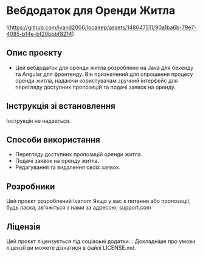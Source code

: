 # Вебдодаток для Оренди Житла
!(https://github.com/ivand2006/localrep/assets/148647511/90a1ba6b-79e7-4085-b14e-bf20bbbf8214)

## Опис проєкту
- Цей вебдодаток для оренди житла розроблено на Java для бекенду та Angular для фронтенду. Він призначений для спрощення процесу оренди житла, надаючи користувачам зручний інтерфейс для перегляду доступних пропозицій та подачі заявок на оренду.
## Інструкція зі встановлення
Інструкція не надаеться.
## Способи використання
- Перегляду доступних пропозицій оренди житла.
- Подачі заявок на оренду житла.
- Редагування та видалення своїх заявок.
## Розробники
Цей проєкт розроблений Ivanom Якщо у вас є питання або пропозиції, будь ласка, зв'яжіться з нами за адресою: support.com
## Ліцензія
Цей проєкт ліцензується під соціаоьні додатки.
. Докладніше про умови ліцензії ви можете дізнатися в файлі LICENSE.md.
